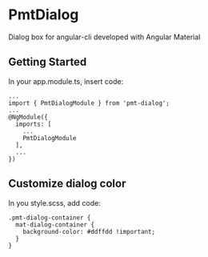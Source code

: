 # PmtDialog

Dialog box for angular-cli developed with Angular Material

## Getting Started
In your app.module.ts, insert code:
```
...
import { PmtDialogModule } from 'pmt-dialog';
...
@NgModule({
  imports: [
    ...
    PmtDialogModule
  ],
  ...
})
```
## Customize dialog color
In you style.scss, add code:
```
.pmt-dialog-container { 
  mat-dialog-container {
    background-color: #ddffdd !important;
  }
}
```

